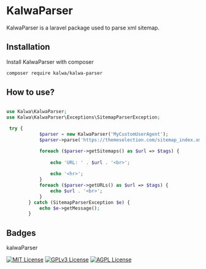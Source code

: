 # KalwaParser

 KalwaParser is a laravel package used to parse xml sitemap.
## Installation

Install KalwaParser with composer

```bash
composer require kalwa/kalwa-parser
```
    
## How to use?
 

```php

use Kalwa\KalwaParser;
use Kalwa\KalwaParser\Exceptions\SitemapParserException;

 try {
            $parser = new KalwaParser('MyCustomUserAgent');
            $parser->parse('https://themeselection.com/sitemap_index.xml');

            foreach ($parser->getSitemaps() as $url => $tags) {
             
                echo 'URL: ' . $url . '<br>';
             
                echo '<hr>';
            }
            foreach ($parser->getURLs() as $url => $tags) {
                echo $url . '<br>';  
            }
        } catch (SitemapParserException $e) {
            echo $e->getMessage();
        }

```
## Badges

kalwaParser

[![MIT License](https://img.shields.io/badge/License-MIT-green.svg)](https://choosealicense.com/licenses/mit/)
[![GPLv3 License](https://img.shields.io/badge/License-GPL%20v3-yellow.svg)](https://opensource.org/licenses/)
[![AGPL License](https://img.shields.io/badge/license-AGPL-blue.svg)](http://www.gnu.org/licenses/agpl-3.0)

